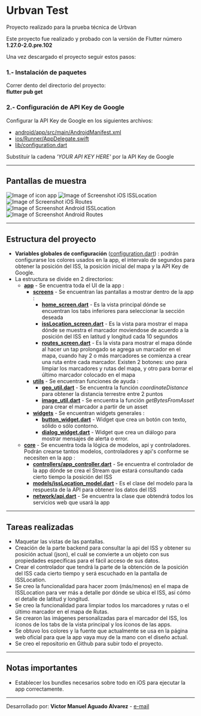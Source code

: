 # Urbvan Test

Proyecto realizado para la prueba técnica de Urbvan

Este proyecto fue realizado y probado con la versión de Flutter número **1.27.0-2.0.pre.102**

Una vez descargado el proyecto seguir estos pasos:

### 1.- Instalación de paquetes

Correr dento del directorio del proyecto: \
**flutter pub get**

### 2.- Configuración de API Key de Google

Configurar la API Key de Google en los siguientes archivos:

- [android/app/src/main/AndroidManifest.xml](android/app/src/main/AndroidManifest.xml)
- [ios/Runner/AppDelegate.swift](ios/Runner/AppDelegate.swift)
- [lib/configuration.dart](lib/configuration.dart)

Substituir la cadena *'YOUR API KEY HERE'* por la API Key de Google

---

## Pantallas de muestra

![Image of icon app](screenshots/icon.jpg)
![Image of Screenshot iOS ISSLocation](screenshots/ios_1.PNG)
![Image of Screenshot iOS Routes](screenshots/ios_2.PNG)
![Image of Screenshot Android ISSLocation](screenshots/android_2.png)
![Image of Screenshot Android Routes](screenshots/android_1.png)

-----

## Estructura del proyecto

- **Variables globales de configuración** ([configuration.dart](lib/configuration.dart)) : podrán configurarse los colores usados en la app, el intervalo de segundos para obtener la posición del ISS, la posición inicial del mapa y la API Key de Google.
- La estructura se divide en 2 directorios:
    - [**app**](lib/app) -  Se encuentra toda el UI de la app :
        - [**screens**](lib/app/screens) - Se encuentran las pantallas a mostrar dentro de la app :
            - [**home_screen.dart**](lib/app/screens/home_screen.dart) - Es la vista principal dónde se encuentran los tabs inferiores para seleccionar la sección deseada
            - [**issLocation_screen.dart**](lib/app/screens/issLocation_screen.dart) - Es la vista para mostrar el mapa dónde se muestra el marcador moviendose de acuerdo a la posición del ISS en latitud y longitud cada 10 segundos
            - [**routes_screen.dart**](lib/app/screens/routes_screen.dart) - Es la vista para mostrar el mapa dónde al hacer un tap prolongado se agrega un marcador en el mapa, cuando hay 2 o más marcadores se comienza a crear una ruta entre cada marcador. Existen 2 botones: uno para limpiar los marcadores y rutas del mapa, y otro para borrar el último marcador colocado en el mapa 
        - [**utils**](lib/app/utils) - Se encuentran funciones de ayuda :
            - [**geo_util.dart**](lib/app/utils/geo_util.dart) - Se encuentra la función *coordinateDistance* para obtener la distancia terrestre entre 2 puntos
            - [**image_util.dart**](lib/app/utils/image_util.dart) - Se encuentra la función *getBytesFromAsset* para crear el marcador a partir de un asset 
        - [**widgets**](lib/app/widgets) - Se encuentran widgets generales :
            - [**button_widget.dart**](lib/app/widgets/button_widget.dart) - Widget que crea un botón con texto, sólido o sólo contorno.
            - [**dialog_widget.dart**](lib/app/widgets/dialog_widget.dart) - Widget que crea un diálogo para mostrar mensajes de alerta o error.
    - [**core**](lib/core) - Se encuentra toda la lógica de modelos, api y controladores. Podrán crearse tantos modelos, controladores y api's conforme se necesiten en la app :
        - [**controllers/app_controller.dart**](lib/core/controllers/app_controller.dart) - Se encuentra el controlador de la app dónde se crea el Stream que estará consultando cada cierto tiempo la posición del ISS
        - [**models/issLocation_model.dart**](lib/core/models/issLocation_model.dart) - Es el clase del modelo para la respuesta de la API para obtener los datos del ISS
        - [**network/api.dart**](lib/core/network/api.dart) - Se encuentra la clase que obtendrá todos los servicios web que usará la app

----

## Tareas realizadas

- Maquetar las vistas de las pantallas.
- Creación de la parte backend para consultar la api del ISS y obtener su posición actual (json), el cuál se convierte a un objeto con sus propiedades específicas para el fácil acceso de sus datos.
- Crear el controlador que tendrá la parte de la obtención de la posición del ISS cada cierto tiempo y será escuchado en la pantalla de ISSLocation.
- Se creo la funcionalidad para hacer zoom (más/menos) en el mapa de ISSLocation para ver más a detalle por dónde se ubica el ISS, así cómo el detalle de latitud y longitud.
- Se creo la funcionalidad para limpiar todos los marcadores y rutas o el último marcador en el mapa de Rutas.
- Se crearon las imágenes personalizadas para el marcador del ISS, los íconos de los tabs de la vista principal y los íconos de las apps.
- Se obtuvo los colores y la fuente que actualmente se usa en la página web oficial para que la app vaya muy de la mano con el diseño actual.
- Se creo el repositorio en Github para subir todo el proyecto.

----

## Notas importantes
- Establecer los bundles necesarios sobre todo en iOS para ejecutar la app correctamente.
----

Desarrollado por: **Victor Manuel Aguado Alvarez** - [e-mail](mailto:vico_aguado@hotmail.com)



